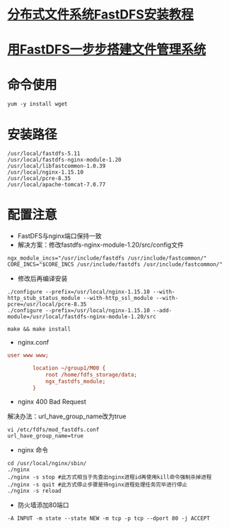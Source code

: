 # [分布式文件系统FastDFS安装教程](https://www.cnblogs.com/handsomeye/p/9451568.html)

# [用FastDFS一步步搭建文件管理系统](https://www.cnblogs.com/chiangchou/p/fastdfs.html)

# 命令使用

```shell
yum -y install wget
```

# 安装路径

```
/usr/local/fastdfs-5.11
/usr/local/fastdfs-nginx-module-1.20
/usr/local/libfastcommon-1.0.39
/usr/local/nginx-1.15.10
/usr/local/pcre-8.35
/usr/local/apache-tomcat-7.0.77
```

# 配置注意

- FastDFS与nginx端口保持一致
- 解决方案：修改fastdfs-nginx-module-1.20/src/config文件

```
ngx_module_incs="/usr/include/fastdfs /usr/include/fastcommon/"
CORE_INCS="$CORE_INCS /usr/include/fastdfs /usr/include/fastcommon/"
```
- 修改后再编译安装

```shell
./configure --prefix=/usr/local/nginx-1.15.10 --with-http_stub_status_module --with-http_ssl_module --with-pcre=/usr/local/pcre-8.35
./configure --prefix=/usr/local/nginx-1.15.10 --add-module=/usr/local/fastdfs-nginx-module-1.20/src

make && make install
```

- nginx.conf

```ini
user www www;

        location ~/group1/M00 {
            root /home/fdfs_storage/data;
            ngx_fastdfs_module;
        }
```

- nginx 400 Bad Request

解决办法：url_have_group_name改为true

```shell
vi /etc/fdfs/mod_fastdfs.conf
url_have_group_name=true
```

- nginx 命令

```shell
cd /usr/local/nginx/sbin/
./nginx 
./nginx -s stop #此方式相当于先查出nginx进程id再使用kill命令强制杀掉进程
./nginx -s quit #此方式停止步骤是待nginx进程处理任务完毕进行停止
./nginx -s reload
```

- 防火墙添加80端口

```
-A INPUT -m state --state NEW -m tcp -p tcp --dport 80 -j ACCEPT
```

